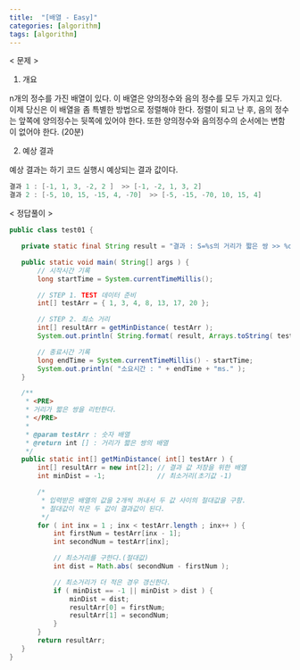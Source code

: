 ```yaml
---
title:  "[배열 - Easy]"
categories: [algorithm]
tags: [algorithm]
---
```


< 문제 >
 1. 개요
 
 n개의 정수를 가진 배열이 있다. 이 배열은 양의정수와 음의 정수를 모두 가지고 있다. 이제 당신은 이 배열을 좀 특별한 방법으로 정렬해야 한다.
 정렬이 되고 난 후, 음의 정수는 앞쪽에 양의정수는 뒷쪽에 있어야 한다. 
 또한 양의정수와 음의정수의 순서에는 변함이 없어야 한다. (20분)
 
 2. 예상 결과
 
 예상 결과는 하기 코드 실행시 예상되는 결과 값이다.
 
 ``` java
 결과 1 : [-1, 1, 3, -2, 2 ]  >> [-1, -2, 1, 3, 2]
 결과 2 : [-5, 10, 15, -15, 4, -70]  >> [-5, -15, -70, 10, 15, 4] 
 ```
 
 < 정답풀이 >
 
 ``` java
 public class test01 {

	private static final String result = "결과 : S=%s의 거리가 짧은 쌍 >> %d,  %d";

	public static void main( String[] args ) {
		// 시작시간 기록
		long startTime = System.currentTimeMillis();

		// STEP 1. TEST 데이터 준비
		int[] testArr = { 1, 3, 4, 8, 13, 17, 20 };

		// STEP 2. 최소 거리
		int[] resultArr = getMinDistance( testArr );
		System.out.println( String.format( result, Arrays.toString( testArr ), resultArr[0], resultArr[1] ) );

		// 종료시간 기록
		long endTime = System.currentTimeMillis() - startTime;
		System.out.println( "소요시간 : " + endTime + "ms." );
	}

	/**
	 * <PRE>
	 * 거리가 짧은 쌍을 리턴한다.
	 * </PRE>
	 * 
	 * @param testArr : 숫자 배열
	 * @return int [] : 거리가 짧은 쌍의 배열
	 */
	public static int[] getMinDistance( int[] testArr ) {
		int[] resultArr = new int[2]; // 결과 값 저장을 위한 배열
		int minDist = -1;             // 최소거리(초기값 -1)

		/*
		 * 입력받은 배열의 값을 2개씩 꺼내서 두 값 사이의 절대값을 구함. 
		 * 절대값이 작은 두 값이 결과값이 된다.
		 */
		for ( int inx = 1 ; inx < testArr.length ; inx++ ) {
			int firstNum = testArr[inx - 1];
			int secondNum = testArr[inx];

			// 최소거리를 구한다.(절대값)
			int dist = Math.abs( secondNum - firstNum );

			// 최소거리가 더 적은 경우 갱신한다.
			if ( minDist == -1 || minDist > dist ) {
				minDist = dist;
				resultArr[0] = firstNum;
				resultArr[1] = secondNum;
			}
		}
		return resultArr;
	}
}
```